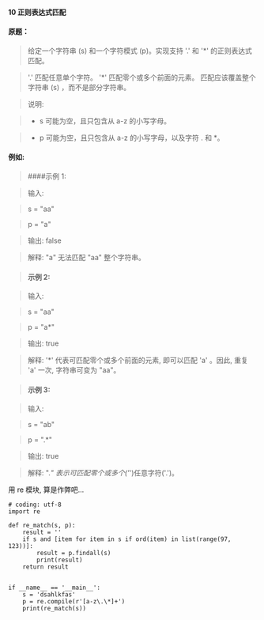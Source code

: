 #### 10 正则表达式匹配

#### 原题：

>给定一个字符串 (s) 和一个字符模式 (p)。实现支持 '.' 和 '*' 的正则表达式匹配。

>'.' 匹配任意单个字符。
>'*' 匹配零个或多个前面的元素。
>匹配应该覆盖整个字符串 (s) ，而不是部分字符串。


>说明:

>- s 可能为空，且只包含从 a-z 的小写字母。

>- p 可能为空，且只包含从 a-z 的小写字母，以及字符 . 和 *。

#### 例如:

> ####示例 1:

> 输入:

> s = "aa"

> p = "a"

> 输出: false

> 解释: "a" 无法匹配 "aa" 整个字符串。

> #### 示例 2:

> 输入:

> s = "aa"

> p = "a*"

> 输出: true

> 解释: '*' 代表可匹配零个或多个前面的元素, 即可以匹配 'a' 。因此, 重复 'a' 一次, 字符串可变为 "aa"。

> #### 示例 3:

>输入:

>s = "ab"

>p = ".*"

>输出: true

>解释: ".*" 表示可匹配零个或多个('*')任意字符('.')。

用 re 模块, 算是作弊吧...

	# coding: utf-8
	import re
	
	def re_match(s, p):
		result = ''
		if s and [item for item in s if ord(item) in list(range(97, 123))]:
			result = p.findall(s)
			print(result)
		return result
	
	
	if __name__ == '__main__':
		s = 'dsahlkfas'
		p = re.compile(r'[a-z\.\*]+')
		print(re_match(s))
